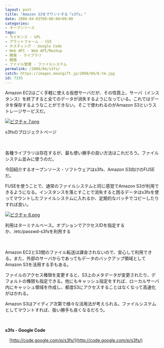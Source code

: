 ```yaml
---
layout: post
title: "Amazon S3をマウントする「s3fs」"
date: 2008-04-03T09:00:00+09:00
categories:
- オープンソース
tags: 
- ライセンス - GPL
- プラットフォーム - CUI
- ホスティング - Google Code
- Web API - Web API/Mashup
- 開発 - ライブラリ
- 開発
- ファイル管理 - ファイルシステム
permalink: /2008/04/s3fs/
catch: https://images.moongift.jp/2008/04/6-tm.jpg
id: 7335
---
```

Amazon EC2はごく手軽に使える仮想サーバだが、その性質上、サーバ（インスタンス）を終了すると全てのデータが消失するようになっている。これではデータを保存するようなことができない。そこで使われるのがAmazon S3というストレージサービスだ。

  

[![ピクチャ 7.png](https://images.moongift.jp/2008/04/7-tm.jpg)](https://images.moongift.jp/2008/04/7.jpg)  
  
s3fsのプロジェクトページ

  

　

  

各種ライブラリは存在するが、最も使い勝手の良い方法はこれだろう。ファイルシステム並みに使うのだ。

  

今回紹介するオープンソース・ソフトウェアはs3fs、Amazon S3向けのFUSEだ。

  
  
<!--more-->  

FUSEを使うことで、通常のファイルシステムと同じ感覚でAmazon S3が利用できるようになる。インスタンスを落とすことで消失すると困るデータはs3fsを使ってマウントしたファイルシステムに入れるか、定期的なバッチでコピーしたりすれば良い。

  

[![ピクチャ 6.png](https://images.moongift.jp/2008/04/6-tm.jpg)](https://images.moongift.jp/2008/04/6.jpg)  
  
利用はターミナルベース。オプションでアクセスIDを指定するか、/etc/passwd-s3fsを利用する

  

　

  

Amazon EC2とS3間のファイル転送は課金されないので、安心して利用できる。また、外部のサーバからであってもデータのバックアップ領域としてAmazon S3を活用する手もある。

  

ファイルのアクセス権限を変更すると、S3上のメタデータが変更されたり、デフォルトの権限も指定できる。他にもキャッシュ指定をすれば、ローカルサーバ内にキャッシュ領域を作成し、都度S3にアクセスすることはなくなって高速化がはかれる。

  

Amazon S3はアイディア次第で様々な活用法が考えられる。ファイルシステムとしてマウントすれば、扱い勝手も良くなるだろう。

  

　

  

**s3fs - Google Code**  
  
　[http://code.google.com/p/s3fs/](http://code.google.com/p/s3fs/)

  
